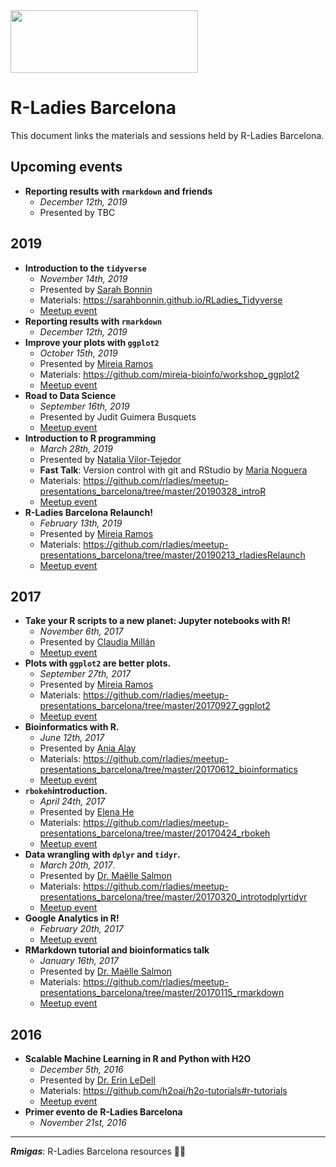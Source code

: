 <img src="https://github.com/rladies/starter-kit/blob/master/logo/R-LadiesGlobal_RBG_online_LogoWithText_Horizontal.png" data-canonical-src="https://github.com/rladies/starter-kit/blob/master/logo/R-LadiesGlobal_RBG_online_LogoWithText_Horizontal.png" width="300" height="100" />

# R-Ladies Barcelona

This document links the materials and sessions held by R-Ladies Barcelona. 

## Upcoming events
  - **Reporting results with `rmarkdown` and friends**
      + *December 12th, 2019*
      + Presented by TBC    

## 2019
  - **Introduction to the `tidyverse`**
      + *November 14th, 2019*
      + Presented by [Sarah Bonnin](https://twitter.com/SarahFBonnin)
      + Materials: https://sarahbonnin.github.io/RLadies_Tidyverse
      + [Meetup event](https://www.meetup.com/rladies-barcelona/events/265903175/)
  - **Reporting results with `rmarkdown`**
      + *December 12th, 2019*
  - **Improve your plots with `ggplot2`**
      + *October 15th, 2019*
      + Presented by [Mireia Ramos](https://twitter.com/mireia_bioinfo)
      + Materials: https://github.com/mireia-bioinfo/workshop_ggplot2
      + [Meetup event](https://www.meetup.com/rladies-barcelona/events/264920033/)
  - **Road to Data Science**
      + *September 16th, 2019*
      + Presented by Judit Guimera Busquets
      + [Meetup event](https://www.meetup.com/rladies-barcelona/events/264502318/)
  - **Introduction to R programming**
      + *March 28th, 2019*
      + Presented by [Natalia Vilor-Tejedor](https://twitter.com/natvilortejedor)
      + **Fast Talk**: Version control with git and RStudio by [Maria Noguera](https://twitter.com/maria__noguera)
      + Materials: https://github.com/rladies/meetup-presentations_barcelona/tree/master/20190328_introR
      + [Meetup event](https://www.meetup.com/rladies-barcelona/events/259892732/)
  - **R-Ladies Barcelona Relaunch!**
      + *February 13th, 2019*
      + Presented by [Mireia Ramos](https://twitter.com/mireia_bioinfo)
      + Materials: https://github.com/rladies/meetup-presentations_barcelona/tree/master/20190213_rladiesRelaunch
      + [Meetup event](https://www.meetup.com/rladies-barcelona/events/258328098/)

## 2017
  -  **Take your R scripts to a new planet: Jupyter notebooks with R!**
      + *November 6th, 2017*
      + Presented by [Claudia Millán](https://twitter.com/cheshireminima)
      + [Meetup event](https://www.meetup.com/rladies-barcelona/events/244306536/)
  - **Plots with `ggplot2` are better plots.**
      + *September 27th, 2017*
      + Presented by [Mireia Ramos](http://twitter.com/mireia_bioinfo)
      + Materials: https://github.com/rladies/meetup-presentations_barcelona/tree/master/20170927_ggplot2
      + [Meetup event](https://www.meetup.com/rladies-barcelona/events/243175939/)
  - **Bioinformatics with R.**
      + *June 12th, 2017*
      + Presented by [Ania Alay](http://twitter.com/aniabmsi)
      + Materials: https://github.com/rladies/meetup-presentations_barcelona/tree/master/20170612_bioinformatics
      + [Meetup event](https://www.meetup.com/rladies-barcelona/events/240054726/)
  - **`rbokeh`introduction.**
      + *April 24th, 2017*
      + Presented by [Elena He](http://twitter.com/mikanchu)
      + Materials: https://github.com/rladies/meetup-presentations_barcelona/tree/master/20170424_rbokeh
      + [Meetup event](https://www.meetup.com/rladies-barcelona/events/238510980/)  
  - **Data wrangling with `dplyr` and `tidyr`.**
      + *March 20th, 2017*. 
      + Presented by [Dr. Maëlle Salmon](http://www.masalmon.eu/)
      + Materials: https://github.com/rladies/meetup-presentations_barcelona/tree/master/20170320_introtodplyrtidyr
      + [Meetup event](https://www.meetup.com/rladies-barcelona/events/237869074/)    
  - **Google Analytics in R!**
      + *February 20th, 2017*
      + [Meetup event](https://www.meetup.com/rladies-barcelona/events/236969176/)
  - **RMarkdown tutorial and bioinformatics talk**
      + *January 16th, 2017*
      + Presented by [Dr. Maëlle Salmon](http://www.masalmon.eu/)
      + Materials: https://github.com/rladies/meetup-presentations_barcelona/tree/master/20170115_rmarkdown
      + [Meetup event](https://www.meetup.com/rladies-barcelona/events/236372088/)

## 2016
  - **Scalable Machine Learning in R and Python with H2O**
       + *December 5th, 2016*
       + Presented by [Dr. Erin LeDell](http://www.stat.berkeley.edu/~ledell/)
       + Materials: https://github.com/h2oai/h2o-tutorials#r-tutorials
       + [Meetup event](https://www.meetup.com/rladies-barcelona/events/235593376/)
  - **Primer evento de R-Ladies Barcelona**
       + *November 21st, 2016*

---

__*Rmigas*__: R-Ladies Barcelona resources :ant::ant:
